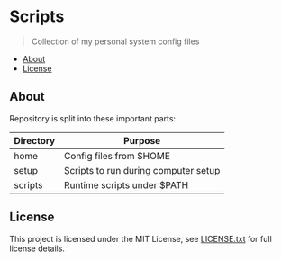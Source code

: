 # Scripts

> Collection of my personal system config files

<!-- toc -->

- [About](#about)
- [License](#license)

<!-- tocstop -->

## About

Repository is split into these important parts:

| Directory | Purpose                              |
| --------- | ------------------------------------ |
| home      | Config files from $HOME              |
| setup     | Scripts to run during computer setup |
| scripts   | Runtime scripts under $PATH          |

## License

This project is licensed under the MIT License, see [LICENSE.txt](LICENSE.txt) for full license details.
